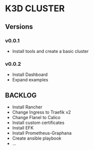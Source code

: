# K3D CLUSTER

## Versions

### v0.0.1

* Install tools and create a basic cluster

### v0.0.2

* Install Dashboard
* Expand examples


## BACKLOG

* Install Rancher
* Change Ingress to Traefik v2
* Change Flanel to Calico
* Install custom certificates
* Install EFK
* Install Prometheus-Graphana
* Create ansible playbook
* ...